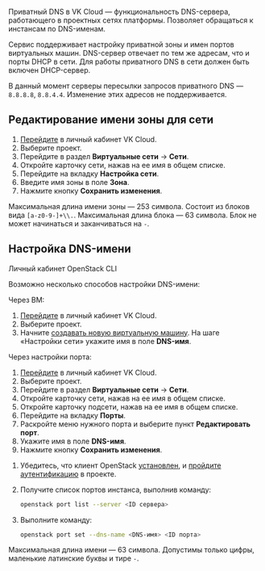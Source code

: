 Приватный DNS в VK Cloud — функциональность DNS-сервера, работающего в проектных сетях платформы. Позволяет обращаться к инстансам по DNS-именам.

Сервис поддерживает настройку приватной зоны и имен портов виртуальных машин. DNS-сервер отвечает по тем же адресам, что и порты DHCP в сети. Для работы приватного DNS в сети должен быть включен DHCP-сервер.

<warn>

В данный момент серверы пересылки запросов приватного DNS — `8.8.8.8`, `8.8.4.4`. Изменение этих адресов не поддерживается.

</warn>

## Редактирование имени зоны для сети

1. [Перейдите](https://mcs.mail.ru/app/) в личный кабинет VK Cloud.
1. Выберите проект.
1. Перейдите в раздел **Виртуальные сети** → **Сети**.
1. Откройте карточку сети, нажав на ее имя в общем списке.
1. Перейдите на вкладку **Настройка сети**.
1. Введите имя зоны в поле **Зона**.
1. Нажмите кнопку **Сохранить изменения**.

<warn>

Максимальная длина имени зоны — 253 символа. Состоит из блоков вида `[a-z0-9-]+\\.`. Максимальная длина блока — 63 символа. Блок не может начинаться и заканчиваться на `-`.

</warn>

## Настройка DNS-имени

<tabs>
<tablist>
<tab>Личный кабинет</tab>
<tab>OpenStack CLI</tab>
</tablist>
<tabpanel>

Возможно несколько способов настройки DNS-имени:

Через ВМ:

1. [Перейдите](https://mcs.mail.ru/app/) в личный кабинет VK Cloud.
1. Выберите проект.
1. Начните [создавать новую виртуальную машину](/ru/base/iaas/instructions/vm/vm-create). На шаге «Настройки сети» укажите имя в поле **DNS-имя**.

Через настройки порта:

1. [Перейдите](https://mcs.mail.ru/app/) в личный кабинет VK Cloud.
1. Выберите проект.
1. Перейдите в раздел **Виртуальные сети** → **Сети**.
1. Откройте карточку сети, нажав на ее имя в общем списке.
1. Откройте карточку подсети, нажав на ее имя в общем списке.
1. Перейдите на вкладку **Порты**.
1. Раскройте меню нужного порта и выберите пункт **Редактировать порт**.
1. Укажите имя в поле **DNS-имя**.
1. Нажмите кнопку **Сохранить изменения**.

</tabpanel>
<tabpanel>

1. Убедитесь, что клиент OpenStack [установлен](/ru/manage/tools-for-using-services/openstack-cli#1_ustanovite_klient_openstack), и [пройдите аутентификацию](/ru/manage/tools-for-using-services/openstack-cli#3_proydite_autentifikaciyu) в проекте.

1. Получите список портов инстанса, выполнив команду:

   ```bash
   openstack port list --server <ID сервера>
   ```

1. Выполните команду:

   ```bash
   openstack port set --dns-name <DNS-имя> <ID порта>
   ```

</tabpanel>
</tabs>

<warn>

Максимальная длина имени — 63 символа. Допустимы только цифры, маленькие латинские буквы и тире `-`.

</warn>
